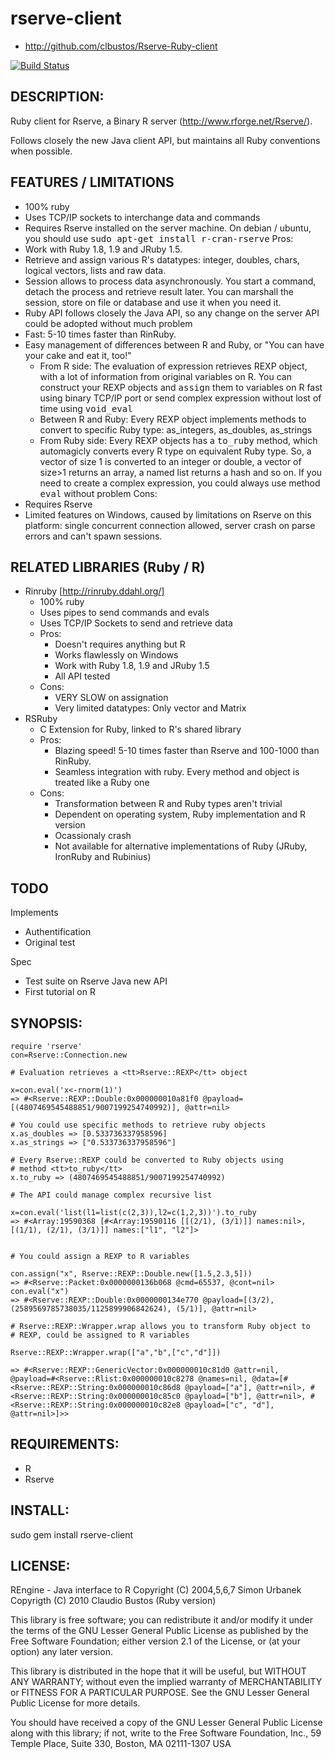 # rserve-client

* http://github.com/clbustos/Rserve-Ruby-client

[![Build Status](https://travis-ci.org/clbustos/Rserve-Ruby-client.svg?branch=master)](https://travis-ci.org/clbustos/Rserve-Ruby-client)

## DESCRIPTION:

Ruby client for Rserve, a Binary R server (http://www.rforge.net/Rserve/).

Follows closely the new Java client API, but maintains all Ruby conventions when possible.

## FEATURES / LIMITATIONS

* 100% ruby
* Uses TCP/IP sockets to interchange data and commands
* Requires Rserve installed on the server machine. On debian /  ubuntu, you should use <tt>sudo apt-get install r-cran-rserve</tt>
Pros:
* Work with Ruby 1.8, 1.9 and JRuby 1.5.
* Retrieve and assign various R's datatypes: integer, doubles, chars, logical vectors, lists and raw data.
* Session allows to process data asynchronously. You start a command, detach the process and retrieve result later. You can marshall the session, store on file or database and use it when you need it.
* Ruby API follows closely the Java API, so any change on the server API could be adopted without much problem
* Fast: 5-10 times faster than RinRuby.
* Easy management of differences between R and Ruby, or "You can have your cake and eat it, too!"
  *  From R side: The evaluation of expression retrieves REXP object, with a lot of information from original variables on R. You can construct your REXP objects and <tt>assign</tt> them to variables on R fast using binary TCP/IP port or send complex expression without lost of time using <tt>void_eval</tt> 
  * Between R and Ruby: Every REXP object implements methods to convert to specific Ruby type: as_integers, as_doubles, as_strings
  * From Ruby side: Every REXP objects has a <tt>to_ruby</tt> method, which automagicly converts every R type on equivalent Ruby type. So, a vector of size 1 is converted to an integer or double, a vector of size>1 returns an array, a named list returns a hash and so on. If you need to create a complex expression, you could always use method <tt>eval</tt> without problem
Cons:
* Requires Rserve
* Limited features on Windows, caused by limitations on Rserve on this platform: single concurrent connection allowed, server crash on parse errors and can't spawn sessions.

## RELATED LIBRARIES (Ruby / R)

* Rinruby [http://rinruby.ddahl.org/]
  * 100% ruby 
  * Uses pipes to send commands and evals
  * Uses TCP/IP Sockets to send and retrieve data
  * Pros:
    * Doesn't requires anything but R
    * Works flawlessly on Windows
    * Work with Ruby 1.8, 1.9 and JRuby 1.5
    * All API tested
  * Cons:
    * VERY SLOW on assignation
    * Very limited datatypes: Only vector and Matrix
* RSRuby
  * C Extension for Ruby, linked to R's shared library
  * Pros:
    * Blazing speed! 5-10 times faster than Rserve and 100-1000 than RinRuby.
    * Seamless integration with ruby. Every method and object is treated like a Ruby one
  * Cons:
    * Transformation between R and Ruby types aren't trivial
    * Dependent on operating system, Ruby implementation and R version
    * Ocassionaly crash
    * Not available for alternative implementations of Ruby (JRuby, IronRuby and Rubinius)
    
    
## TODO

Implements

* Authentification
* Original test

Spec

* Test suite on Rserve Java new API
* First tutorial on R


## SYNOPSIS:

    require 'rserve'
    con=Rserve::Connection.new
    
    # Evaluation retrieves a <tt>Rserve::REXP</tt> object
    
    x=con.eval('x<-rnorm(1)')
    => #<Rserve::REXP::Double:0x000000010a81f0 @payload=[(4807469545488851/9007199254740992)], @attr=nil>

    # You could use specific methods to retrieve ruby objects
    x.as_doubles => [0.533736337958596]
    x.as_strings => ["0.533736337958596"]
    
    # Every Rserve::REXP could be converted to Ruby objects using
    # method <tt>to_ruby</tt>
    x.to_ruby => (4807469545488851/9007199254740992)
    
    # The API could manage complex recursive list
    
    x=con.eval('list(l1=list(c(2,3)),l2=c(1,2,3))').to_ruby
    => #<Array:19590368 [#<Array:19590116 [[(2/1), (3/1)]] names:nil>, [(1/1), (2/1), (3/1)]] names:["l1", "l2"]>

    
    # You could assign a REXP to R variables

    con.assign("x", Rserve::REXP::Double.new([1.5,2.3,5]))
    => #<Rserve::Packet:0x0000000136b068 @cmd=65537, @cont=nil>
    con.eval("x")
    => #<Rserve::REXP::Double:0x0000000134e770 @payload=[(3/2), (2589569785738035/1125899906842624), (5/1)], @attr=nil>
    
    # Rserve::REXP::Wrapper.wrap allows you to transform Ruby object to 
    # REXP, could be assigned to R variables
    
    Rserve::REXP::Wrapper.wrap(["a","b",["c","d"]])
    
    => #<Rserve::REXP::GenericVector:0x000000010c81d0 @attr=nil, @payload=#<Rserve::Rlist:0x000000010c8278 @names=nil, @data=[#<Rserve::REXP::String:0x000000010c86d8 @payload=["a"], @attr=nil>, #<Rserve::REXP::String:0x000000010c85c0 @payload=["b"], @attr=nil>, #<Rserve::REXP::String:0x000000010c82e8 @payload=["c", "d"], @attr=nil>]>>
    
## REQUIREMENTS:

* R
* Rserve

## INSTALL:

  sudo gem install rserve-client

## LICENSE:

REngine - Java interface to R
Copyright (C) 2004,5,6,7  Simon Urbanek 
Copyrigth (C) 2010 Claudio Bustos (Ruby version)

This library is free software; you can redistribute it and/or
modify it under the terms of the GNU Lesser General Public
License as published by the Free Software Foundation; either
version 2.1 of the License, or (at your option) any later version.

This library is distributed in the hope that it will be useful,
but WITHOUT ANY WARRANTY; without even the implied warranty of
MERCHANTABILITY or FITNESS FOR A PARTICULAR PURPOSE.  See the GNU
Lesser General Public License for more details.

You should have received a copy of the GNU Lesser General Public
License along with this library; if not, write to the Free Software
Foundation, Inc., 59 Temple Place, Suite 330, Boston, MA  02111-1307  USA
